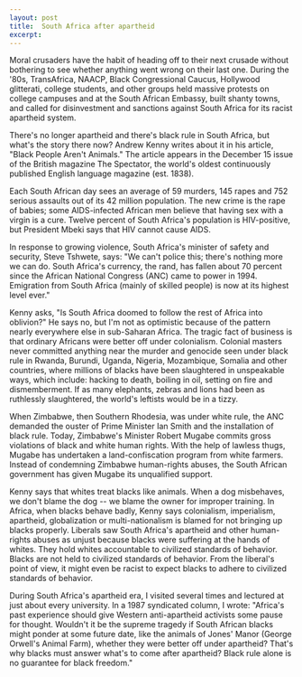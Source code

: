 ```yaml
---
layout: post
title:  South Africa after apartheid
excerpt:
---
```












Moral crusaders have the habit of heading off to their next crusade without bothering to see whether anything went wrong on their last one. During the '80s, TransAfrica, NAACP, Black Congressional Caucus, Hollywood glitterati, college students, and other groups held massive protests on college campuses and at the South African Embassy, built shanty towns, and called for disinvestment and sanctions against South Africa for its racist apartheid system.

There's no longer apartheid and there's black rule in South Africa, but what's the story there now? Andrew Kenny writes about it in his article, "Black People Aren't Animals." The article appears in the December 15 issue of the British magazine The Spectator, the world's oldest continuously published English language magazine (est. 1838).

Each South African day sees an average of 59 murders, 145 rapes and 752 serious assaults out of its 42 million population. The new crime is the rape of babies; some AIDS-infected African men believe that having sex with a virgin is a cure. Twelve percent of South Africa's population is HIV-positive, but President Mbeki says that HIV cannot cause AIDS.

In response to growing violence, South Africa's minister of safety and security, Steve Tshwete, says: "We can't police this; there's nothing more we can do. South Africa's currency, the rand, has fallen about 70 percent since the African National Congress (ANC) came to power in 1994. Emigration from South Africa (mainly of skilled people) is now at its highest level ever."

Kenny asks, "Is South Africa doomed to follow the rest of Africa into oblivion?" He says no, but I'm not as optimistic because of the pattern nearly everywhere else in sub-Saharan Africa. The tragic fact of business is that ordinary Africans were better off under colonialism. Colonial masters never committed anything near the murder and genocide seen under black rule in Rwanda, Burundi, Uganda, Nigeria, Mozambique, Somalia and other countries, where millions of blacks have been slaughtered in unspeakable ways, which include: hacking to death, boiling in oil, setting on fire and dismemberment. If as many elephants, zebras and lions had been as ruthlessly slaughtered, the world's leftists would be in a tizzy.

When Zimbabwe, then Southern Rhodesia, was under white rule, the ANC demanded the ouster of Prime Minister Ian Smith and the installation of black rule. Today, Zimbabwe's Minister Robert Mugabe commits gross violations of black and white human rights. With the help of lawless thugs, Mugabe has undertaken a land-confiscation program from white farmers. Instead of condemning Zimbabwe human-rights abuses, the South African government has given Mugabe its unqualified support.

Kenny says that whites treat blacks like animals. When a dog misbehaves, we don't blame the dog -- we blame the owner for improper training. In Africa, when blacks behave badly, Kenny says colonialism, imperialism, apartheid, globalization or multi-nationalism is blamed for not bringing up blacks properly. Liberals saw South Africa's apartheid and other human-rights abuses as unjust because blacks were suffering at the hands of whites. They hold whites accountable to civilized standards of behavior. Blacks are not held to civilized standards of behavior. From the liberal's point of view, it might even be racist to expect blacks to adhere to civilized standards of behavior.

During South Africa's apartheid era, I visited several times and lectured at just about every university. In a 1987 syndicated column, I wrote: "Africa's past experience should give Western anti-apartheid activists some pause for thought. Wouldn't it be the supreme tragedy if South African blacks might ponder at some future date, like the animals of Jones' Manor (George Orwell's Animal Farm), whether they were better off under apartheid? That's why blacks must answer what's to come after apartheid? Black rule alone is no guarantee for black freedom."


